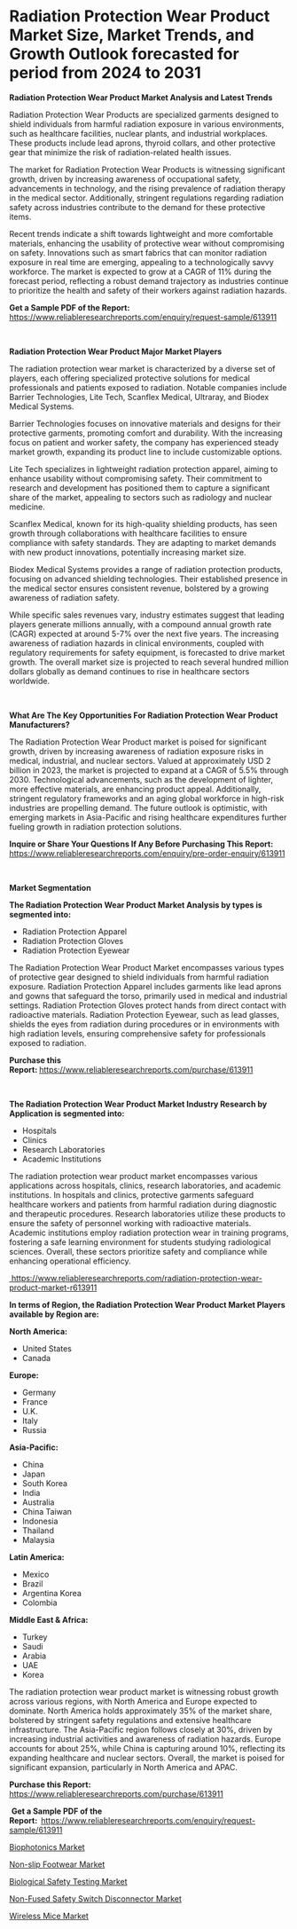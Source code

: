 <p><h1>Radiation Protection Wear Product Market Size, Market Trends, and Growth Outlook forecasted for period from 2024 to 2031</h1></p><p><strong>Radiation Protection Wear Product Market Analysis and Latest Trends</strong></p>
<p><p>Radiation Protection Wear Products are specialized garments designed to shield individuals from harmful radiation exposure in various environments, such as healthcare facilities, nuclear plants, and industrial workplaces. These products include lead aprons, thyroid collars, and other protective gear that minimize the risk of radiation-related health issues. </p><p>The market for Radiation Protection Wear Products is witnessing significant growth, driven by increasing awareness of occupational safety, advancements in technology, and the rising prevalence of radiation therapy in the medical sector. Additionally, stringent regulations regarding radiation safety across industries contribute to the demand for these protective items. </p><p>Recent trends indicate a shift towards lightweight and more comfortable materials, enhancing the usability of protective wear without compromising on safety. Innovations such as smart fabrics that can monitor radiation exposure in real time are emerging, appealing to a technologically savvy workforce. The market is expected to grow at a CAGR of 11% during the forecast period, reflecting a robust demand trajectory as industries continue to prioritize the health and safety of their workers against radiation hazards.</p></p>
<p><strong>Get a Sample PDF of the Report:&nbsp;</strong> <a href="https://www.reliableresearchreports.com/enquiry/request-sample/613911?utm_campaign=16&utm_medium=2&utm_source=Github&utm_content=ia&utm_term=30092024&utm_id=radiation-protection-wear-product">https://www.reliableresearchreports.com/enquiry/request-sample/613911</a></p>
<p>&nbsp;</p>
<p><strong>Radiation Protection Wear Product Major Market Players</strong></p>
<p><p>The radiation protection wear market is characterized by a diverse set of players, each offering specialized protective solutions for medical professionals and patients exposed to radiation. Notable companies include Barrier Technologies, Lite Tech, Scanflex Medical, Ultraray, and Biodex Medical Systems.</p><p>Barrier Technologies focuses on innovative materials and designs for their protective garments, promoting comfort and durability. With the increasing focus on patient and worker safety, the company has experienced steady market growth, expanding its product line to include customizable options.</p><p>Lite Tech specializes in lightweight radiation protection apparel, aiming to enhance usability without compromising safety. Their commitment to research and development has positioned them to capture a significant share of the market, appealing to sectors such as radiology and nuclear medicine.</p><p>Scanflex Medical, known for its high-quality shielding products, has seen growth through collaborations with healthcare facilities to ensure compliance with safety standards. They are adapting to market demands with new product innovations, potentially increasing market size.</p><p>Biodex Medical Systems provides a range of radiation protection products, focusing on advanced shielding technologies. Their established presence in the medical sector ensures consistent revenue, bolstered by a growing awareness of radiation safety.</p><p>While specific sales revenues vary, industry estimates suggest that leading players generate millions annually, with a compound annual growth rate (CAGR) expected at around 5-7% over the next five years. The increasing awareness of radiation hazards in clinical environments, coupled with regulatory requirements for safety equipment, is forecasted to drive market growth. The overall market size is projected to reach several hundred million dollars globally as demand continues to rise in healthcare sectors worldwide.</p></p>
<p>&nbsp;</p>
<p><strong>What Are The Key Opportunities For Radiation Protection Wear Product Manufacturers?</strong></p>
<p><p>The Radiation Protection Wear Product market is poised for significant growth, driven by increasing awareness of radiation exposure risks in medical, industrial, and nuclear sectors. Valued at approximately USD 2 billion in 2023, the market is projected to expand at a CAGR of 5.5% through 2030. Technological advancements, such as the development of lighter, more effective materials, are enhancing product appeal. Additionally, stringent regulatory frameworks and an aging global workforce in high-risk industries are propelling demand. The future outlook is optimistic, with emerging markets in Asia-Pacific and rising healthcare expenditures further fueling growth in radiation protection solutions.</p></p>
<p><strong>Inquire or Share Your Questions If Any Before Purchasing This Report:</strong> <a href="https://www.reliableresearchreports.com/enquiry/pre-order-enquiry/613911?utm_campaign=16&utm_medium=2&utm_source=Github&utm_content=ia&utm_term=30092024&utm_id=radiation-protection-wear-product">https://www.reliableresearchreports.com/enquiry/pre-order-enquiry/613911</a></p>
<p>&nbsp;</p>
<p><strong>Market Segmentation</strong></p>
<p><strong>The Radiation Protection Wear Product Market Analysis by types is segmented into:</strong></p>
<p><ul><li>Radiation Protection Apparel</li><li>Radiation Protection Gloves</li><li>Radiation Protection Eyewear</li></ul></p>
<p><p>The Radiation Protection Wear Product Market encompasses various types of protective gear designed to shield individuals from harmful radiation exposure. Radiation Protection Apparel includes garments like lead aprons and gowns that safeguard the torso, primarily used in medical and industrial settings. Radiation Protection Gloves protect hands from direct contact with radioactive materials. Radiation Protection Eyewear, such as lead glasses, shields the eyes from radiation during procedures or in environments with high radiation levels, ensuring comprehensive safety for professionals exposed to radiation.</p></p>
<p><strong>Purchase this Report:&nbsp;</strong><a href="https://www.reliableresearchreports.com/purchase/613911?utm_campaign=16&utm_medium=2&utm_source=Github&utm_content=ia&utm_term=30092024&utm_id=radiation-protection-wear-product">https://www.reliableresearchreports.com/purchase/613911</a></p>
<p>&nbsp;</p>
<p><strong>The Radiation Protection Wear Product Market Industry Research by Application is segmented into:</strong></p>
<p><ul><li>Hospitals</li><li>Clinics</li><li>Research Laboratories</li><li>Academic Institutions</li></ul></p>
<p><p>The radiation protection wear product market encompasses various applications across hospitals, clinics, research laboratories, and academic institutions. In hospitals and clinics, protective garments safeguard healthcare workers and patients from harmful radiation during diagnostic and therapeutic procedures. Research laboratories utilize these products to ensure the safety of personnel working with radioactive materials. Academic institutions employ radiation protection wear in training programs, fostering a safe learning environment for students studying radiological sciences. Overall, these sectors prioritize safety and compliance while enhancing operational efficiency.</p></p>
<p><a href="https://www.reliableresearchreports.com/radiation-protection-wear-product-market-r613911?utm_campaign=16&utm_medium=2&utm_source=Github&utm_content=ia&utm_term=30092024&utm_id=radiation-protection-wear-product">&nbsp;https://www.reliableresearchreports.com/radiation-protection-wear-product-market-r613911</a></p>
<p><strong>In terms of Region, the Radiation Protection Wear Product Market Players available by Region are:</strong></p>
<p>
    <p> <strong> North America: </strong>
        <ul>
            <li>United States</li>
            <li>Canada</li>
        </ul>
        </p> 
    <p> <strong> Europe: </strong>
        <ul>
            <li>Germany</li>
            <li>France</li>
            <li>U.K.</li>
            <li>Italy</li>
            <li>Russia</li>
        </ul>
        </p> 
    <p> <strong> Asia-Pacific: </strong>
        <ul>
            <li>China</li>
            <li>Japan</li>
            <li>South Korea</li>
            <li>India</li>
            <li>Australia</li>
            <li>China Taiwan</li>
            <li>Indonesia</li>
            <li>Thailand</li>
            <li>Malaysia</li>
        </ul>
        </p> 
    <p> <strong> Latin America: </strong>
        <ul>
            <li>Mexico</li>
            <li>Brazil</li>
            <li>Argentina Korea</li>
            <li>Colombia</li>
        </ul>
        </p> 
    <p> <strong> Middle East & Africa: </strong>
        <ul>
            <li>Turkey</li>
            <li>Saudi</li>
            <li>Arabia</li>
            <li>UAE</li>
            <li>Korea</li>
        </ul>
    </p>
    </p>
<p><p>The radiation protection wear product market is witnessing robust growth across various regions, with North America and Europe expected to dominate. North America holds approximately 35% of the market share, bolstered by stringent safety regulations and extensive healthcare infrastructure. The Asia-Pacific region follows closely at 30%, driven by increasing industrial activities and awareness of radiation hazards. Europe accounts for about 25%, while China is capturing around 10%, reflecting its expanding healthcare and nuclear sectors. Overall, the market is poised for significant expansion, particularly in North America and APAC.</p></p>
<p><strong>Purchase this Report: </strong><a href="https://www.reliableresearchreports.com/purchase/613911?utm_campaign=16&utm_medium=2&utm_source=Github&utm_content=ia&utm_term=30092024&utm_id=radiation-protection-wear-product">https://www.reliableresearchreports.com/purchase/613911</a></p>
<p>&nbsp;<strong>Get a Sample PDF of the Report:&nbsp;&nbsp;</strong><a href="https://www.reliableresearchreports.com/enquiry/request-sample/613911?utm_campaign=16&utm_medium=2&utm_source=Github&utm_content=ia&utm_term=30092024&utm_id=radiation-protection-wear-product">https://www.reliableresearchreports.com/enquiry/request-sample/613911</a></p>
<p><strong></strong></p>
<p><p><a href="https://www.linkedin.com/pulse/biophotonics-market-share-new-trends-analysis-its-type-application-bbwyf?utm_campaign=16&utm_medium=2&utm_source=Github&utm_content=ia&utm_term=30092024&utm_id=radiation-protection-wear-product">Biophotonics Market</a></p><p><a href="https://github.com/NathanCarter327/Market-Research-Report-List-1/blob/main/non-slip-footwear-market.md?utm_campaign=16&utm_medium=2&utm_source=Github&utm_content=ia&utm_term=30092024&utm_id=radiation-protection-wear-product">Non-slip Footwear Market</a></p><p><a href="https://www.linkedin.com/pulse/biological-safety-testing-market-size-share-analysis-growth-g8g9f?utm_campaign=16&utm_medium=2&utm_source=Github&utm_content=ia&utm_term=30092024&utm_id=radiation-protection-wear-product">Biological Safety Testing Market</a></p><p><a href="https://github.com/JosephineMcguire65/Market-Research-Report-List-1/blob/main/non-fused-safety-switch-disconnector-market.md?utm_campaign=16&utm_medium=2&utm_source=Github&utm_content=ia&utm_term=30092024&utm_id=radiation-protection-wear-product">Non-Fused Safety Switch Disconnector Market</a></p><p><a href="https://issuu.com/reportprime-2/docs/wireless-mice-market-size-2030.pptx_529e90671938bf?utm_campaign=16&utm_medium=2&utm_source=Github&utm_content=ia&utm_term=30092024&utm_id=radiation-protection-wear-product">Wireless Mice Market</a></p></p>